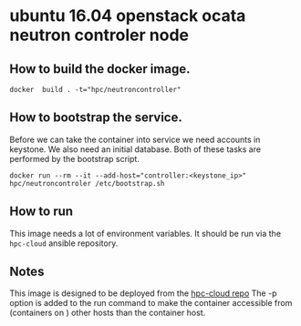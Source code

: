 # ubuntu 16.04 openstack ocata neutron controler node

## How to build the docker image.
```
docker  build . -t="hpc/neutroncontroller"
```

## How to bootstrap the service.
Before we can take the container into service we need accounts in keystone.
We also need an initial database. Both of these tasks are performed by the bootstrap script.
```
docker run --rm --it --add-host="controller:<keystone_ip>" hpc/neutroncontroler /etc/bootstrap.sh
```

## How to run
This image needs a lot of environment variables. It should be run via the `hpc-cloud` ansible repository.


## Notes
This image is designed to be deployed from the [hpc-cloud repo](https://git.webhosting.rug.nl/HPC/hpc-cloud)
The -p option is added to the run command to make the container accessible from (containers on ) other hosts than the container host.
